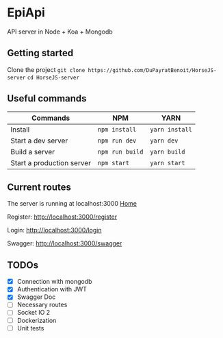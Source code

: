 # EpiApi

API server in Node + Koa + Mongodb

## Getting started

Clone the project
`git clone https://github.com/DuPayratBenoit/HorseJS-server`
`cd HorseJS-server`

## Useful commands

| Commands                  | NPM             | YARN           |
| ------------------------- | --------------- | -------------- |
| Install                   | `npm install`   | `yarn install` |
| Start a dev server        | `npm run dev`   | `yarn dev`     |
| Build a server            | `npm run build` | `yarn build`   |
| Start a production server | `npm start`     | `yarn start`   |

## Current routes

The server is running at localhost:3000
[Home](http://localhost:3000)

Register:
[http://localhost:3000/register](http://localhost:3000/register)

Login:
[http://localhost:3000/login](http://localhost:3000/login)

Swagger:
[http://localhost:3000/swagger](http://localhost:3000/swagger)

## TODOs

*   [x] Connection with mongodb
*   [x] Authentication with JWT
*   [x] Swagger Doc
*   [ ] Necessary routes
*   [ ] Socket IO 2
*   [ ] Dockerization
*   [ ] Unit tests

